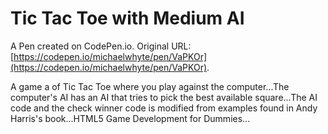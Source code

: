# Tic Tac Toe with Medium AI

A Pen created on CodePen.io. Original URL: [https://codepen.io/michaelwhyte/pen/VaPKOr](https://codepen.io/michaelwhyte/pen/VaPKOr).

A game a of Tic Tac Toe where you play against the computer...The computer's AI has an AI that tries to pick the best available square...The AI code and the check winner code is modified from examples found in Andy Harris's book...HTML5 Game Development for Dummies...